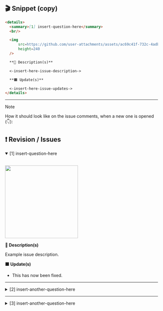 ## 🎬 Snippet (copy)

```markdown
<details>
  <summary>[1] insert-question-here</summary>
  <br/>

  <img
      src=https://github.com/user-attachments/assets/ac69c41f-732c-4adb-a7bc-864f3a5e73a8
      height=240
  />

  **📝 Description(s)**

  <-insert-here-issue-description->

  **🟧 Update(s)**

  <-insert-here-issue-updates->
</details>
```

---

> [!NOTE]
> How it should look like on the issue comments, when a new one is opened (👇):

## ❗️ Revision / Issues

<details open>
  <summary>[1] insert-question-here</summary>
  <br/>

  <img
      src=https://github.com/user-attachments/assets/ac69c41f-732c-4adb-a7bc-864f3a5e73a8
      height=240
  />

  **📝 Description(s)**
  
  Example issue description.

  **🟧 Update(s)**

  - This has now been fixed.
</details>

---

<details>
  <summary>[2] insert-another-question-here</summary>
  <br/>

  <img
      src=https://github.com/user-attachments/assets/ac69c41f-732c-4adb-a7bc-864f3a5e73a8
      height=240
  />

  **📝 Description(s)**
  
  Example issue description.

  **🟧 Update(s)**
  
  - This is now causing issues in another component.
</details>

---

<details>
  <summary>[3] insert-another-question-here</summary>
  <br/>

  <img
      src=https://github.com/user-attachments/assets/ac69c41f-732c-4adb-a7bc-864f3a5e73a8
      height=240
  />
  
  **📝 Description(s)**
  
  Example issue description.

  **🟧 Update(s)**
  
  - This is now causing issues everywhere.
</details>

